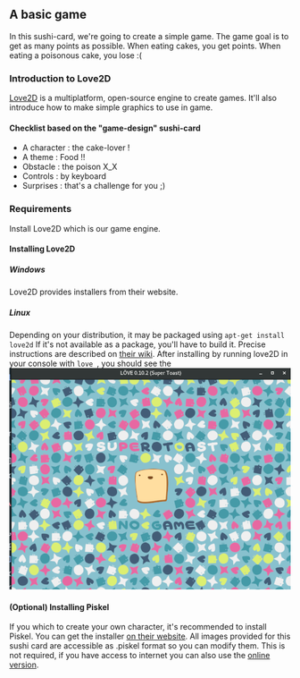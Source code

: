 ## A basic game
In this sushi-card, we're going to create a simple game.
The game goal is to get as many points as possible. When eating cakes, you get points. When eating a poisonous cake, you lose :(

### Introduction to Love2D
[Love2D](https://love2d.org/) is a multiplatform, open-source engine to create games. It'll also introduce how to make simple graphics to use in game.

#### Checklist based on the "game-design" sushi-card
 * A character : the cake-lover !
 * A theme : Food !!
 * Obstacle : the poison X_X
 * Controls : by keyboard
 * Surprises : that's a challenge for you ;)

### Requirements
Install Love2D which is our game engine.
#### Installing Love2D

##### Windows
Love2D provides installers from their website.

##### Linux
Depending on your distribution, it may be packaged using ```apt-get install love2d```
If it's not available as a package, you'll have to build it. Precise instructions are described on [their wiki](https://love2d.org/wiki/Building_L%C3%96VE).
After installing by running love2D  in your console with ``` love  ```, you should see the ![following screenshot](assets/no-game.png)

#### (Optional) Installing Piskel
If you which to create your own character, it's recommended to install Piskel. You can get the installer [on their website](http://www.piskelapp.com/download).
All images provided for this sushi card are accessible as .piskel format so you can modify them.
This is not required, if you have access to internet you can also use the [online version](http://www.piskelapp.com/).
